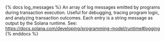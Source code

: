 {% docs log_messages %}
An array of log messages emitted by programs during transaction execution. Useful for debugging, tracing program logic, and analyzing transaction outcomes. Each entry is a string message as output by the Solana runtime. See: https://docs.solana.com/developing/programming-model/runtime#logging
{% enddocs %} 